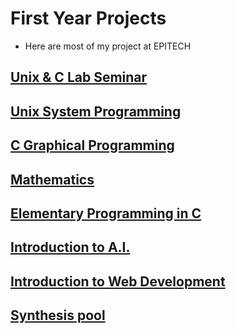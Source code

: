 # First Year Projects

* Here are most of my project at EPITECH

## [Unix & C Lab Seminar](/First-Year-Projects/CPOOL/README.md)

## [Unix System Programming](/First-Year-Projects/PSU/README.md)

## [C Graphical Programming](/First-Year-Projects/GRAPHICS/README.md)

## [Mathematics](/First-Year-Projects/Mathematics/README.md)

## [Elementary Programming in C](/First-Year-Projects/CPE/README.md)

## [Introduction to A.I.](/First-Year-Projects/AIA/README.md)
## [Introduction to Web Development](/First-Year-Projects/AIA/README.md)
## [Synthesis pool](/First-Year-Projects/SYN/README.md)